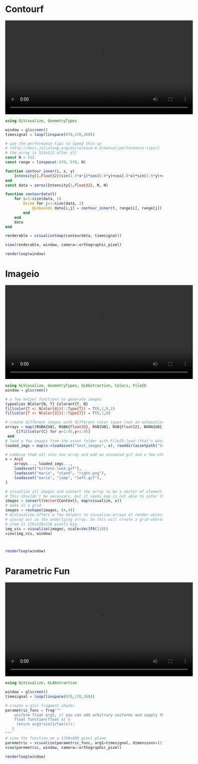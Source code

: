 # Contourf

<video  width="600" autoplay loop>
  <source src="../../media/contourf.webm">
      Your browser does not support the video tag.
</video>


```Julia
using GLVisualize, GeometryTypes

window = glscreen()
timesignal = loop(linspace(0f0,1f0,360))

# use the performance tips to speed this up
# (http://docs.julialang.org/en/release-0.4/manual/performance-tips/)
# the array is 512x512 after all
const N = 512
const range = linspace(-5f0, 5f0, N)

function contour_inner(i, x, y)
    Intensity{1,Float32}(sin(1.3*x*i)*cos(0.9*y)+cos(.8*x)*sin(1.9*y)+cos(y*.2*x))
end
const data = zeros(Intensity{1,Float32}, N, N)

function contourdata(t)
    for i=1:size(data, 1)
        @simd for j=1:size(data, 2)
            @inbounds data[i,j] = contour_inner(t, range[i], range[j])
        end
    end
    data
end

renderable = visualize(map(contourdata, timesignal))

view(renderable, window, camera=:orthographic_pixel)

renderloop(window)

```

# Imageio

<video  width="600" autoplay loop>
  <source src="../../media/imageio.webm">
      Your browser does not support the video tag.
</video>


```Julia
using GLVisualize, GeometryTypes, GLAbstraction, Colors, FileIO
window = glscreen()

# a few helper functions to generate images
typealias NColor{N, T} Colorant{T, N}
fillcolor{T <: NColor{4}}(::Type{T}) = T(0,1,0,1)
fillcolor{T <: NColor{3}}(::Type{T}) = T(0,1,0)

# create different images with different color types (not an exhaustive list of supported types)
arrays = map((RGBA{U8}, RGBA{Float32}, RGB{U8}, RGB{Float32}, BGRA{U8}, BGR{Float32})) do C
     C[fillcolor(C) for x=1:45,y=1:45]
 end
# load a few images from the asset folder with FileIO.load (that's what loadasset calls)
loaded_imgs = map(x->loadasset("test_images", x), readdir(assetpath("test_images")))

# combine them all into one array and add an animated gif and a few other images
x = Any[
    arrays..., loaded_imgs...,
    loadasset("kittens-look.gif"),
    loadasset("mario", "stand", "right.png"),
    loadasset("mario", "jump", "left.gif"),
]

# visualize all images and convert the array to be a vector of element type context
# This shouldn't be necessary, but it seems map is not able to infer the type alone
images = convert(Vector{Context}, map(visualize, x))
# make it a grid
images = reshape(images, (4,4))
# GLVisualize offers a few helpers to visualize arrays of render objects
# spaced out as the underlying array. So this will create a grid whereas every
# item is 128x128x128 pixels big
img_vis = visualize(images, scale=Vec3f0(128))
view(img_vis, window)



renderloop(window)

```

# Parametric Fun

<video  width="600" autoplay loop>
  <source src="../../media/parametric_fun.webm">
      Your browser does not support the video tag.
</video>


```Julia
using GLVisualize, GLAbstraction

window = glscreen()
timesignal = loop(linspace(0f0,1f0,360))

# create a glsl fragment shader
parametric_func = frag"""
    uniform float arg1; // you can add arbitrary uniforms and supply them via the keyword args
    float function(float x) {
     return arg1*sin(1/tan(x));
   }
"""
# view the function on a 1700x800 pixel plane
paremetric = visualize(parametric_func, arg1=timesignal, dimensions=(1700, 800))
view(paremetric, window, camera=:orthographic_pixel)

renderloop(window)

```

